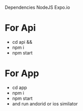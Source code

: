 Dependencies
NodeJS
Expo.io

# For Api
- cd api && 
- npm i
- npm start

# For App
- cd app
- npm i
- npm start
- and run andorid or ios similator